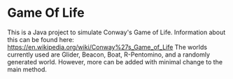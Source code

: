 # Game Of Life
This is a Java project to simulate Conway's Game of Life. Information about this can be found here: https://en.wikipedia.org/wiki/Conway%27s_Game_of_Life
The worlds currently used are Glider, Beacon, Boat, R-Pentomino, and a randomly generated world. However, more can be added with minimal change to the main method.

